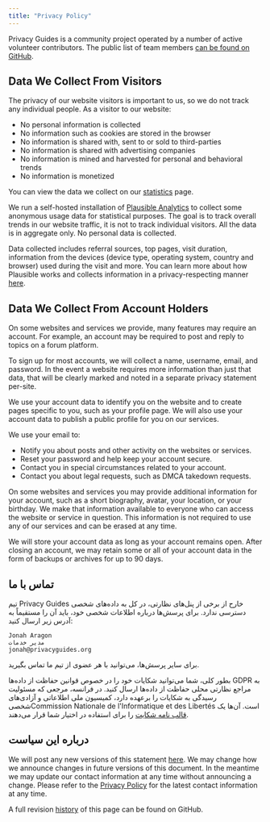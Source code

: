 ```yaml
---
title: "Privacy Policy"
---
```


Privacy Guides is a community project operated by a number of active volunteer contributors. The public list of team members [can be found on GitHub](https://github.com/orgs/privacyguides/people).

## Data We Collect From Visitors

The privacy of our website visitors is important to us, so we do not track any individual people. As a visitor to our website:

- No personal information is collected
- No information such as cookies are stored in the browser
- No information is shared with, sent to or sold to third-parties
- No information is shared with advertising companies
- No information is mined and harvested for personal and behavioral trends
- No information is monetized

You can view the data we collect on our [statistics](statistics.md) page.

We run a self-hosted installation of [Plausible Analytics](https://plausible.io) to collect some anonymous usage data for statistical purposes. The goal is to track overall trends in our website traffic, it is not to track individual visitors. All the data is in aggregate only. No personal data is collected.

Data collected includes referral sources, top pages, visit duration, information from the devices (device type, operating system, country and browser) used during the visit and more. You can learn more about how Plausible works and collects information in a privacy-respecting manner [here](https://plausible.io/data-policy).

## Data We Collect From Account Holders

On some websites and services we provide, many features may require an account. For example, an account may be required to post and reply to topics on a forum platform.

To sign up for most accounts, we will collect a name, username, email, and password. In the event a website requires more information than just that data, that will be clearly marked and noted in a separate privacy statement per-site.

We use your account data to identify you on the website and to create pages specific to you, such as your profile page. We will also use your account data to publish a public profile for you on our services.

We use your email to:

- Notify you about posts and other activity on the websites or services.
- Reset your password and help keep your account secure.
- Contact you in special circumstances related to your account.
- Contact you about legal requests, such as DMCA takedown requests.

On some websites and services you may provide additional information for your account, such as a short biography, avatar, your location, or your birthday. We make that information available to everyone who can access the website or service in question. This information is not required to use any of our services and can be erased at any time.

We will store your account data as long as your account remains open. After closing an account, we may retain some or all of your account data in the form of backups or archives for up to 90 days.

## تماس با ما

تیم Privacy Guides خارح از برخی از پنل‌های نظارتی، در کل به داده‌های شخصی دسترسی ندارد. برای پرسش‌ها درباره اطلاعات شخصی خود، باید آن را مستقیماً به آدرس زیر ارسال کنید:

```text
Jonah Aragon
مدیر خدمات
jonah@privacyguides.org
```

برای سایر پرسش‌ها، می‌توانید با هر عضوی از تیم ما تماس بگیرید.

بطور کلی، شما می‌توانید شکایات خود را در خصوص قوانین حفاظت از داده‌ها GDPR به مراجع نظارتی محلی حفاظت از داده‌ها ارسال کنید. در فرانسه، مرجعی که مسئولیت رسیدگی به شکایات را برعهده دارد، کمیسیون ملی اطلاعاتی و آزادی‌های شخصیCommission Nationale de l'Informatique et des Libertés است. آن‌ها یک [قالب نامه شکایت](https://www.cnil.fr/en/plaintes) را برای استفاده در اختیار شما قرار می‌دهند.

## درباره این سیاست

We will post any new versions of this statement [here](privacy-policy.md). We may change how we announce changes in future versions of this document. In the meantime we may update our contact information at any time without announcing a change. Please refer to the [Privacy Policy](privacy-policy.md) for the latest contact information at any time.

A full revision [history](https://github.com/privacyguides/privacyguides.org/commits/main/docs/about/privacy-policy.md) of this page can be found on GitHub.
